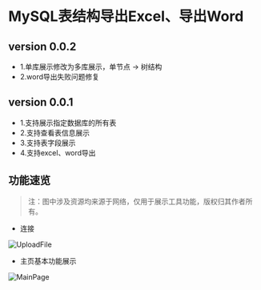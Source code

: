 # MySQL表结构导出Excel、导出Word

## version 0.0.2
* 1.单库展示修改为多库展示，单节点 -> 树结构
* 2.word导出失败问题修复

## version 0.0.1
* 1.支持展示指定数据库的所有表
* 2.支持查看表信息展示
* 3.支持表字段展示
* 4.支持excel、word导出

## 功能速览
> 注：图中涉及资源均来源于网络，仅用于展示工具功能，版权归其作者所有。

+ 连接

![UploadFile](https://github.com/Zhuoyuan1/MySQLToWordOrExcel/blob/main/image/login.jpg?raw=true)

+ 主页基本功能展示

![MainPage](https://github.com/Zhuoyuan1/MySQLToWordOrExcel/blob/main/image/home.jpg?raw=true)
